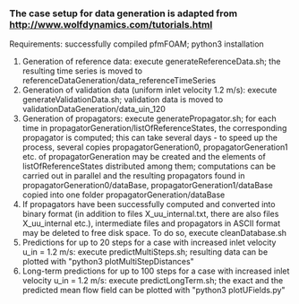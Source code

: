 ### The case setup for data generation is adapted from http://www.wolfdynamics.com/tutorials.html

Requirements: successfully compiled pfmFOAM; python3 installation

1. Generation of reference data: execute generateReferenceData.sh;
   the resulting time series is moved to referenceDataGeneration/data_referenceTimeSeries
2. Generation of validation data (uniform inlet velocity 1.2 m/s):
   execute generateValidationData.sh; validation data is moved to validationDataGeneration/data_uin_120
3. Generation of propagators: execute generatePropagator.sh;
   for each time in propagatorGeneration/listOfReferenceStates, the corresponding propagator is computed;
   this can take several days - to speed up the process, several copies
   propagatorGeneration0, propagatorGeneration1 etc. of propagatorGeneration
   may be created and the elements of listOfReferenceStates distributed among them;
   computations can be carried out in parallel and the resulting propagators found in
   propagatorGeneration0/dataBase, propagatorGeneration1/dataBase copied into one folder propagatorGeneration/dataBase
4. If propagators have been successfully computed and converted into binary format
   (in addition to files X_uu_internal.txt, there are also files X_uu_internal etc.),
   intermediate files and propagators in ASCII format may be deleted to free disk space.
   To do so, execute cleanDatabase.sh
5. Predictions for up to 20 steps for a case with increased inlet velocity u_in = 1.2 m/s:
   execute predictMultiSteps.sh;
   resulting data can be plotted with "python3 plotMultiStepDistances"
6. Long-term predictions for up to 100 steps for a case with increased inlet velocity u_in = 1.2 m/s:
   execute predictLongTerm.sh; the exact and the predicted mean flow field can be plotted with "python3 plotUFields.py"

